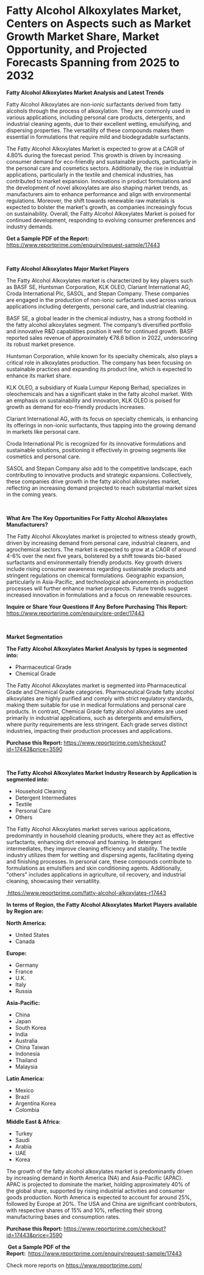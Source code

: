 <p><h1>Fatty Alcohol Alkoxylates Market, Centers on Aspects such as Market Growth Market Share, Market Opportunity, and Projected Forecasts Spanning from 2025 to 2032</h1></p><p><strong>Fatty Alcohol Alkoxylates Market Analysis and Latest Trends</strong></p>
<p><p>Fatty Alcohol Alkoxylates are non-ionic surfactants derived from fatty alcohols through the process of alkoxylation. They are commonly used in various applications, including personal care products, detergents, and industrial cleaning agents, due to their excellent wetting, emulsifying, and dispersing properties. The versatility of these compounds makes them essential in formulations that require mild and biodegradable surfactants.</p><p>The Fatty Alcohol Alkoxylates Market is expected to grow at a CAGR of 4.80% during the forecast period. This growth is driven by increasing consumer demand for eco-friendly and sustainable products, particularly in the personal care and cosmetics sectors. Additionally, the rise in industrial applications, particularly in the textile and chemical industries, has contributed to market expansion. Innovations in product formulations and the development of novel alkoxylates are also shaping market trends, as manufacturers aim to enhance performance and align with environmental regulations. Moreover, the shift towards renewable raw materials is expected to bolster the market's growth, as companies increasingly focus on sustainability. Overall, the Fatty Alcohol Alkoxylates Market is poised for continued development, responding to evolving consumer preferences and industry demands.</p></p>
<p><strong>Get a Sample PDF of the Report:&nbsp;</strong> <a href="https://www.reportprime.com/enquiry/request-sample/17443?utm_campaign=3362&utm_medium=2&utm_source=Github&utm_content=ia&utm_term=18032025&utm_id=fatty-alcohol-alkoxylates">https://www.reportprime.com/enquiry/request-sample/17443</a></p>
<p>&nbsp;</p>
<p><strong>Fatty Alcohol Alkoxylates Major Market Players</strong></p>
<p><p>The Fatty Alcohol Alkoxylates market is characterized by key players such as BASF SE, Huntsman Corporation, KLK OLEO, Clariant International AG, Croda International Plc, SASOL, and Stepan Company. These companies are engaged in the production of non-ionic surfactants used across various applications including detergents, personal care, and industrial cleaning.</p><p>BASF SE, a global leader in the chemical industry, has a strong foothold in the fatty alcohol alkoxylates segment. The company’s diversified portfolio and innovative R&D capabilities position it well for continued growth. BASF reported sales revenue of approximately €78.6 billion in 2022, underscoring its robust market presence.</p><p>Huntsman Corporation, while known for its specialty chemicals, also plays a critical role in alkoxylates production. The company has been focusing on sustainable practices and expanding its product line, which is expected to enhance its market share.</p><p>KLK OLEO, a subsidiary of Kuala Lumpur Kepong Berhad, specializes in oleochemicals and has a significant stake in the fatty alcohol market. With an emphasis on sustainability and innovation, KLK OLEO is poised for growth as demand for eco-friendly products increases.</p><p>Clariant International AG, with its focus on specialty chemicals, is enhancing its offerings in non-ionic surfactants, thus tapping into the growing demand in markets like personal care.</p><p>Croda International Plc is recognized for its innovative formulations and sustainable solutions, positioning it effectively in growing segments like cosmetics and personal care. </p><p>SASOL and Stepan Company also add to the competitive landscape, each contributing to innovative products and strategic expansions. Collectively, these companies drive growth in the fatty alcohol alkoxylates market, reflecting an increasing demand projected to reach substantial market sizes in the coming years.</p></p>
<p>&nbsp;</p>
<p><strong>What Are The Key Opportunities For Fatty Alcohol Alkoxylates Manufacturers?</strong></p>
<p><p>The Fatty Alcohol Alkoxylates market is projected to witness steady growth, driven by increasing demand from personal care, industrial cleaners, and agrochemical sectors. The market is expected to grow at a CAGR of around 4-6% over the next five years, bolstered by a shift towards bio-based surfactants and environmentally friendly products. Key growth drivers include rising consumer awareness regarding sustainable products and stringent regulations on chemical formulations. Geographic expansion, particularly in Asia-Pacific, and technological advancements in production processes will further enhance market prospects. Future trends suggest increased innovation in formulations and a focus on renewable resources.</p></p>
<p><strong>Inquire or Share Your Questions If Any Before Purchasing This Report:</strong> <a href="https://www.reportprime.com/enquiry/pre-order/17443?utm_campaign=3362&utm_medium=2&utm_source=Github&utm_content=ia&utm_term=18032025&utm_id=fatty-alcohol-alkoxylates">https://www.reportprime.com/enquiry/pre-order/17443</a></p>
<p>&nbsp;</p>
<p><strong>Market Segmentation</strong></p>
<p><strong>The Fatty Alcohol Alkoxylates Market Analysis by types is segmented into:</strong></p>
<p><ul><li>Pharmaceutical Grade</li><li>Chemical Grade</li></ul></p>
<p><p>The Fatty Alcohol Alkoxylates market is segmented into Pharmaceutical Grade and Chemical Grade categories. Pharmaceutical Grade fatty alcohol alkoxylates are highly purified and comply with strict regulatory standards, making them suitable for use in medical formulations and personal care products. In contrast, Chemical Grade fatty alcohol alkoxylates are used primarily in industrial applications, such as detergents and emulsifiers, where purity requirements are less stringent. Each grade serves distinct industries, impacting their production processes and applications.</p></p>
<p><strong>Purchase this Report:&nbsp;</strong><a href="https://www.reportprime.com/checkout?id=17443&price=3590&utm_campaign=3362&utm_medium=2&utm_source=Github&utm_content=ia&utm_term=18032025&utm_id=fatty-alcohol-alkoxylates">https://www.reportprime.com/checkout?id=17443&price=3590</a></p>
<p>&nbsp;</p>
<p><strong>The Fatty Alcohol Alkoxylates Market Industry Research by Application is segmented into:</strong></p>
<p><ul><li>Household Cleaning</li><li>Detergent Intermediates</li><li>Textile</li><li>Personal Care</li><li>Others</li></ul></p>
<p><p>The Fatty Alcohol Alkoxylates market serves various applications, predominantly in household cleaning products, where they act as effective surfactants, enhancing dirt removal and foaming. In detergent intermediates, they improve cleaning efficiency and stability. The textile industry utilizes them for wetting and dispersing agents, facilitating dyeing and finishing processes. In personal care, these compounds contribute to formulations as emulsifiers and skin conditioning agents. Additionally, "others" includes applications in agriculture, oil recovery, and industrial cleaning, showcasing their versatility.</p></p>
<p><a href="https://www.reportprime.com/fatty-alcohol-alkoxylates-r17443?utm_campaign=3362&utm_medium=2&utm_source=Github&utm_content=ia&utm_term=18032025&utm_id=fatty-alcohol-alkoxylates">&nbsp;https://www.reportprime.com/fatty-alcohol-alkoxylates-r17443</a></p>
<p><strong>In terms of Region, the Fatty Alcohol Alkoxylates Market Players available by Region are:</strong></p>
<p>
    <p> <strong> North America: </strong>
        <ul>
            <li>United States</li>
            <li>Canada</li>
        </ul>
        </p> 
    <p> <strong> Europe: </strong>
        <ul>
            <li>Germany</li>
            <li>France</li>
            <li>U.K.</li>
            <li>Italy</li>
            <li>Russia</li>
        </ul>
        </p> 
    <p> <strong> Asia-Pacific: </strong>
        <ul>
            <li>China</li>
            <li>Japan</li>
            <li>South Korea</li>
            <li>India</li>
            <li>Australia</li>
            <li>China Taiwan</li>
            <li>Indonesia</li>
            <li>Thailand</li>
            <li>Malaysia</li>
        </ul>
        </p> 
    <p> <strong> Latin America: </strong>
        <ul>
            <li>Mexico</li>
            <li>Brazil</li>
            <li>Argentina Korea</li>
            <li>Colombia</li>
        </ul>
        </p> 
    <p> <strong> Middle East & Africa: </strong>
        <ul>
            <li>Turkey</li>
            <li>Saudi</li>
            <li>Arabia</li>
            <li>UAE</li>
            <li>Korea</li>
        </ul>
    </p>
    </p>
<p><p>The growth of the fatty alcohol alkoxylates market is predominantly driven by increasing demand in North America (NA) and Asia-Pacific (APAC). APAC is projected to dominate the market, holding approximately 40% of the global share, supported by rising industrial activities and consumer goods production. North America is expected to account for around 25%, followed by Europe at 20%. The USA and China are significant contributors, with respective shares of 15% and 10%, reflecting their strong manufacturing bases and consumption rates.</p></p>
<p><strong>Purchase this Report: </strong><a href="https://www.reportprime.com/checkout?id=17443&price=3590&utm_campaign=3362&utm_medium=2&utm_source=Github&utm_content=ia&utm_term=18032025&utm_id=fatty-alcohol-alkoxylates">https://www.reportprime.com/checkout?id=17443&price=3590</a></p>
<p>&nbsp;<strong>Get a Sample PDF of the Report:&nbsp;&nbsp;</strong><a href="https://www.reportprime.com/enquiry/request-sample/17443?utm_campaign=3362&utm_medium=2&utm_source=Github&utm_content=ia&utm_term=18032025&utm_id=fatty-alcohol-alkoxylates">https://www.reportprime.com/enquiry/request-sample/17443</a></p>
<p><strong></strong></p>
<p>Check more reports on <a href="https://www.reportprime.com/?utm_campaign=3362&utm_medium=2&utm_source=Github&utm_content=ia&utm_term=18032025&utm_id=fatty-alcohol-alkoxylates">https://www.reportprime.com/</a></p>